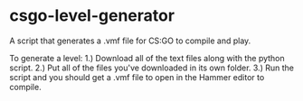 # csgo-level-generator
A script that generates a .vmf file for CS:GO to compile and play.

To generate a level:
1.) Download all of the text files along with the python script.
2.) Put all of the files you've downloaded in its own folder.
3.) Run the script and you should get a .vmf file to open in the Hammer editor to compile.
